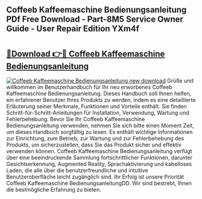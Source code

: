 ## Coffeeb Kaffeemaschine Bedienungsanleitung PDf Free Download - Part-8M5 Service Owner Guide - User Repair Edition YXm4f

# <h2><a href="http://df3c6m.blite.top/?on=Coffeeb+Kaffeemaschine+Bedienungsanleitung">🔗Download 👉🔴 Coffeeb Kaffeemaschine Bedienungsanleitung</a></h2>

[![Coffeeb Kaffeemaschine Bedienungsanleitung new download](https://i.imgur.com/lujVjoI.png)](http://df3c6m.blite.top/?on=Coffeeb+Kaffeemaschine+Bedienungsanleitung)
Grüße und willkommen im Benutzerhandbuch für Ihr neu erworbenes Coffeeb Kaffeemaschine Bedienungsanleitung. Dieses Handbuch soll Ihnen helfen, ein erfahrener Benutzer Ihres Produkts zu werden, indem es eine detaillierte Erläuterung seiner Merkmale, Funktionen und Vorteile enthält. Sie finden Schritt-für-Schritt-Anleitungen für Installation, Verwendung, Wartung und Fehlerbehebung. Bevor Sie Ihr Coffeeb Kaffeemaschine Bedienungsanleitung verwenden, nehmen Sie sich bitte einen Moment Zeit, um dieses Handbuch sorgfältig zu lesen. Es enthält wichtige Informationen zur Einrichtung, zum Betrieb, zur Wartung und zur Fehlerbehebung des Produkts, um sicherzustellen, dass Sie das Produkt sicher und effektiv verwenden können. Coffeeb Kaffeemaschine Bedienungsanleitung verfügt über eine beeindruckende Sammlung fortschrittlicher Funktionen, darunter Gesichtserkennung, Augmented Reality, Sprachaktivierung und kabelloses Laden, die alle über die benutzerfreundliche und intuitive Benutzeroberfläche leicht zugänglich sind. Ihr Erfolg ist unsere Priorität Coffeeb Kaffeemaschine BedienungsanleitungDD. Wir sind bestrebt, Ihnen die bestmögliche Erfahrung zu bieten.

